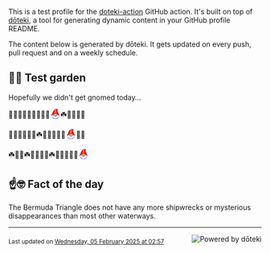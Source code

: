 This is a test profile for the [doteki-action](https://github.com/welpo/doteki-action) GitHub action. It's built on top of [dōteki](https://doteki.org), a tool for generating dynamic content in your GitHub profile README.

The content below is generated by dōteki. It gets updated on every push, pull request and on a weekly schedule.

## 👨‍🌾 Test garden

Hopefully we didn't get gnomed today…

<!-- garden start -->
🌱🍄🌹🌸🌹🌺🍀🐛🌸<sub><img src="https://raw.githubusercontent.com/welpo/doteki-action/main/assets/gnomed.png" width="21" alt="Consider yourself gnomed"></sub>☘️🌿🌸🌸🌸
<!-- garden end --><!-- garden start -->
🌺🍄🌱🌸🌱🐇☘️🐸🌲🌼🌼🐛<sub><img src="https://raw.githubusercontent.com/welpo/doteki-action/main/assets/gnomed.png" width="21" alt="Consider yourself gnomed"></sub>🍄🌳
<!-- garden end --><!-- garden start -->
☘️🌿🍄☘️🌻🌱🌸🐝☘️🍄🌳🌼🌹🌸<sub><img src="https://raw.githubusercontent.com/welpo/doteki-action/main/assets/gnomed.png" width="21" alt="Consider yourself gnomed"></sub>
<!-- garden end -->

## ☝️🤓 Fact of the day

<!-- did_you_know start -->
The Bermuda Triangle does not have any more shipwrecks or mysterious disappearances than most other waterways.
<!-- did_you_know end -->

---

<a href="https://doteki.org"><img src="https://img.shields.io/badge/powered_by-d%C5%8Dteki-0?style=flat-square&labelColor=202b2d&color=5E936C" align="right" alt="Powered by dōteki"></a> <div style="text-align: left;"><sub>
<!-- last_updated start -->Last updated on <a href="https://github.com/welpo/doteki-action/actions/workflows/ci.yaml">Wednesday, 05 February 2025 at 02:57<!-- last_updated end --></sub></div>
